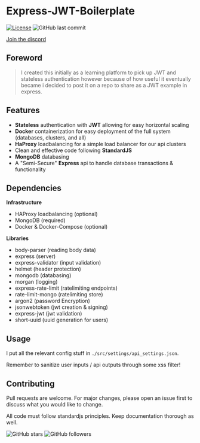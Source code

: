# Express-JWT-Boilerplate
 [![License](https://img.shields.io/badge/license-MIT-green)](https://github.com/GagePielsticker/Express-JWT-Boilerplate/blob/master/LICENSE.md) 
 ![GitHub last commit](https://img.shields.io/github/last-commit/gagepielsticker/Express-JWT-Boilerplate) 

[Join the discord](https://discord.gg/8PmWZKb)
## Foreword

> I created this initially as a learning platform to pick up JWT and stateless authentication however because of how useful it eventually became i decided to post it on a repo to share as a JWT example in express.

## Features

- **Stateless** authentication with **JWT** allowing for easy horizontal scaling
- **Docker** containerization for easy deployment of the full system (databases, clusters, and all)
- **HaProxy** loadbalancing for a simple load balancer for our api clusters
- Clean and effective code following **StandardJS**
- **MongoDB** databasing
- A "Semi-Secure" **Express** api to handle database transactions & functionality

## Dependencies

**Infrastructure**
- HAProxy loadbalancing (optional)
- MongoDB (required)
- Docker & Docker-Compose (optional)

**Libraries**
- body-parser (reading body data)
- express (server)
- express-validator (input validation)
- helmet (header protection)
- mongodb (databasing)
- morgan (logging)
- express-rate-limit (ratelimiting endpoints)
- rate-limit-mongo (ratelimiting store)
- argon2 (password Encryption)
- jsonwebtoken (jwt creation & signing)
- express-jwt (jwt validation)
- short-uuid (uuid generation for users)

## Usage
I put all the relevant config stuff in `./src/settings/api_settings.json`.

Remember to sanitize user inputs / api outputs through some xss filter!


## Contributing
Pull requests are welcome. For major changes, please open an issue first to discuss what you would like to change.

All code must follow standardjs principles. Keep documentation thorough as well.

![GitHub stars](https://img.shields.io/github/stars/gagepielsticker/Express-JWT-Boilerplate?style=social)
![GitHub followers](https://img.shields.io/github/followers/gagepielsticker?style=social)

